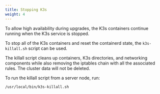```yaml
---
title: Stopping K3s
weight: 4
---
```



To allow high availability during upgrades, the K3s containers continue running when the K3s service is stopped.

To stop all of the K3s containers and reset the containerd state, the `k3s-killall.sh` script can be used.

The killall script cleans up containers, K3s directories, and networking components while also removing the iptables chain with all the associated rules. The cluster data will not be deleted.

To run the killall script from a server node, run:

```
/usr/local/bin/k3s-killall.sh
```